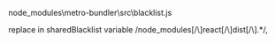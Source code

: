node_modules\metro-bundler\src\blacklist.js

replace in sharedBlacklist variable
/node_modules[\/\\]react[\/\\]dist[\/\\].*/,